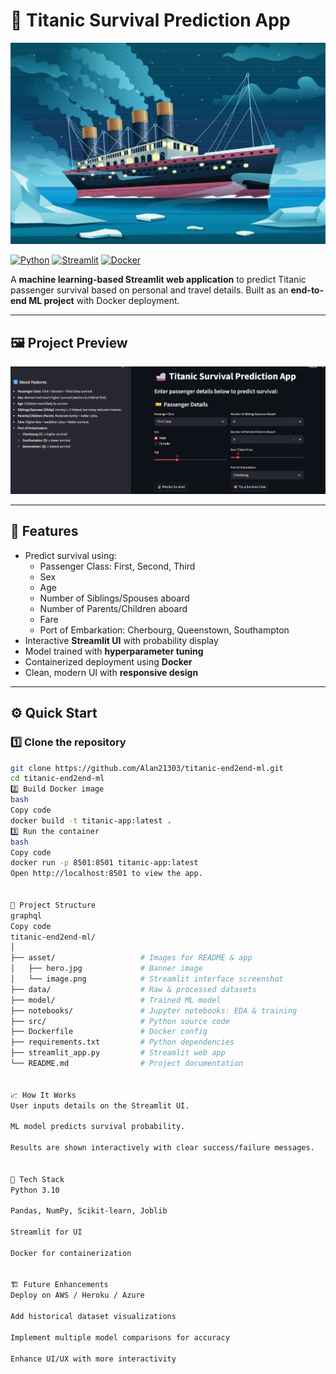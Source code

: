 # 🚢 Titanic Survival Prediction App

![Titanic Hero](asset/hero.jpg)

[![Python](https://img.shields.io/badge/python-3.10-blue?logo=python&logoColor=white)](https://www.python.org/)
[![Streamlit](https://img.shields.io/badge/Streamlit-Interactive-orange?logo=streamlit&logoColor=white)](https://streamlit.io/)
[![Docker](https://img.shields.io/badge/Docker-Container-blue?logo=docker&logoColor=white)](https://www.docker.com/)

A **machine learning-based Streamlit web application** to predict Titanic passenger survival based on personal and travel details. Built as an **end-to-end ML project** with Docker deployment.

---

## 🖼 Project Preview

![Streamlit Interface](asset/image.png)

---

## 🧠 Features

- Predict survival using:
  - Passenger Class: First, Second, Third
  - Sex
  - Age
  - Number of Siblings/Spouses aboard
  - Number of Parents/Children aboard
  - Fare
  - Port of Embarkation: Cherbourg, Queenstown, Southampton
- Interactive **Streamlit UI** with probability display
- Model trained with **hyperparameter tuning**
- Containerized deployment using **Docker**
- Clean, modern UI with **responsive design**

---

## ⚙️ Quick Start

### 1️⃣ Clone the repository

```bash
git clone https://github.com/Alan21303/titanic-end2end-ml.git
cd titanic-end2end-ml
2️⃣ Build Docker image
bash
Copy code
docker build -t titanic-app:latest .
3️⃣ Run the container
bash
Copy code
docker run -p 8501:8501 titanic-app:latest
Open http://localhost:8501 to view the app.


📂 Project Structure
graphql
Copy code
titanic-end2end-ml/
│
├── asset/                   # Images for README & app
│   ├── hero.jpg             # Banner image
│   └── image.png            # Streamlit interface screenshot
├── data/                    # Raw & processed datasets
├── model/                   # Trained ML model
├── notebooks/               # Jupyter notebooks: EDA & training
├── src/                     # Python source code
├── Dockerfile               # Docker config
├── requirements.txt         # Python dependencies
├── streamlit_app.py         # Streamlit web app
└── README.md                # Project documentation


📈 How It Works
User inputs details on the Streamlit UI.

ML model predicts survival probability.

Results are shown interactively with clear success/failure messages.


🚀 Tech Stack
Python 3.10

Pandas, NumPy, Scikit-learn, Joblib

Streamlit for UI

Docker for containerization


🏗 Future Enhancements
Deploy on AWS / Heroku / Azure

Add historical dataset visualizations

Implement multiple model comparisons for accuracy

Enhance UI/UX with more interactivity
```
